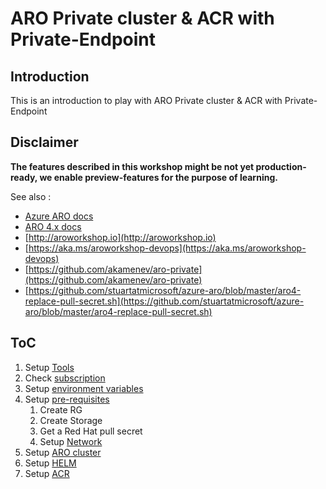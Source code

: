 # ARO Private cluster &amp; ACR with Private-Endpoint

## Introduction
This is an introduction to play with ARO Private cluster & ACR with Private-Endpoint


## **Disclaimer**

**The features described in this workshop might be not yet production-ready, we enable preview-features for the purpose of learning.**

See also :

- [Azure ARO docs](https://docs.microsoft.com/en-us/azure/openshift/tutorial-create-cluster)
- [ARO 4.x docs](https://docs.openshift.com/aro/4/registry/architecture-component-imageregistry.html)
- [http://aroworkshop.io](http://aroworkshop.io)
- [https://aka.ms/aroworkshop-devops](https://aka.ms/aroworkshop-devops)
- [https://github.com/akamenev/aro-private](https://github.com/akamenev/aro-private)
- [https://github.com/stuartatmicrosoft/azure-aro/blob/master/aro4-replace-pull-secret.sh](https://github.com/stuartatmicrosoft/azure-aro/blob/master/aro4-replace-pull-secret.sh)


## ToC

1. Setup [Tools](tools.md)
1. Check [subscription](subscription.md)
1. Setup [environment variables](set-var.md)
1. Setup [pre-requisites](setup-prereq.md)
   1. Create RG
   1. Create Storage
   1. Get a Red Hat pull secret
   1. Setup [Network](setup-network.md)
   <!-- Create [SSH Keys](setup-prereq.md#generates-your-ssh-keys) -->
1. Setup [ARO cluster](setup-aro.md)
1. Setup [HELM](setup-helm.md)
1. Setup [ACR](setup-acr.md)